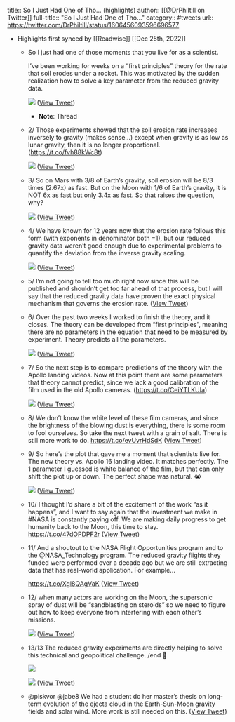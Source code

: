 title:: So I Just Had One of Tho... (highlights)
author:: [[@DrPhiltill on Twitter]]
full-title:: "So I Just Had One of Tho..."
category:: #tweets
url:: https://twitter.com/DrPhiltill/status/1606456093596696577

- Highlights first synced by [[Readwise]] [[Dec 25th, 2022]]
	- So I just had one of those moments that you live for as a scientist. 
	  
	  I’ve been working for weeks on a “first principles” theory for the rate that soil erodes under a rocket. This was motivated by the sudden realization how to solve a key parameter from the reduced gravity data. 
	  
	  ![](https://pbs.twimg.com/media/FktHTT8WQAQ23IG.jpg) ([View Tweet](https://twitter.com/DrPhiltill/status/1606456093596696577))
		- **Note**: Thread
	- 2/ Those experiments showed that the soil erosion rate increases inversely to gravity (makes sense…) except when gravity is as low as lunar gravity, then it is no longer proportional. (https://t.co/fvh88kWc8t) 
	  
	  ![](https://pbs.twimg.com/media/FktIAlpXgAA9OVk.jpg) ([View Tweet](https://twitter.com/DrPhiltill/status/1606456872474710016))
	- 3/ So on Mars with 3/8 of Earth’s gravity, soil erosion will be 8/3 times (2.67x) as fast. But on the Moon with 1/6 of Earth’s gravity, it is NOT 6x as fast but only 3.4x as fast. So that raises the question, why? 
	  
	  ![](https://pbs.twimg.com/media/FktJXpKXkAAgUyo.jpg) ([View Tweet](https://twitter.com/DrPhiltill/status/1606458366641012736))
	- 4/ We have known for 12 years now that the erosion rate follows this form (with exponents in denominator both =1), but our reduced gravity data weren’t good enough due to experimental problems to quantify the deviation from the inverse gravity scaling. 
	  
	  ![](https://pbs.twimg.com/media/FktK1ISXwAAZ13E.jpg) ([View Tweet](https://twitter.com/DrPhiltill/status/1606459972660989952))
	- 5/ I’m not going to tell too much right now since this will be published and shouldn’t get too far ahead of that process, but I will say that the reduced gravity data have proven the exact physical mechanism that governs the erosion rate. ([View Tweet](https://twitter.com/DrPhiltill/status/1606460490154221568))
	- 6/ Over the past two weeks I worked to finish the theory, and it closes. The theory can be developed from “first principles”, meaning there are no parameters in the equation that need to be measured by experiment. Theory predicts all the parameters. 
	  
	  ![](https://pbs.twimg.com/media/FktM_2RXgAE2BLX.jpg) ([View Tweet](https://twitter.com/DrPhiltill/status/1606462360746479616))
	- 7/ So the next step is to compare predictions of the theory with the Apollo landing videos. Now at this point there are some parameters that theory cannot predict, since we lack a good calibration of the film used in the old Apollo cameras. (https://t.co/CeiYTLKUIa) 
	  
	  ![](https://pbs.twimg.com/media/FktN2wjWYAAR_Cg.jpg) ([View Tweet](https://twitter.com/DrPhiltill/status/1606463299549384704))
	- 8/ We don’t know the white level of these film cameras, and since the brightness of the blowing dust is everything, there is some room to fool ourselves. So take the next tweet with a grain of salt. There is still more work to do. https://t.co/evUvrHdSdK ([View Tweet](https://twitter.com/DrPhiltill/status/1606465152747986946))
	- 9/ So here’s the plot that gave me a moment that scientists live for. The new theory vs. Apollo 16 landing video. It matches perfectly. The 1 parameter I guessed is white balance of the film, but that can only shift the plot up or down. The perfect shape was natural. 😭 
	  
	  ![](https://pbs.twimg.com/media/FktSWUwWYAARprR.jpg) ([View Tweet](https://twitter.com/DrPhiltill/status/1606468239189475329))
	- 10/ I thought I’d share a bit of the excitement of the work “as it happens”, and I want to say again that the investment we make in #NASA is constantly paying off. We are making daily progress to get humanity back to the Moon, this time to stay. https://t.co/47dOPDPF2r ([View Tweet](https://twitter.com/DrPhiltill/status/1606470284139282434))
	- 11/ And a shoutout to the NASA Flight Opportunities program and to the @NASA_Technology program. The reduced gravity flights they funded were performed over a decade ago but we are still extracting data that has real-world application. For example… 
	  
	  https://t.co/Xgl8QAgVaK ([View Tweet](https://twitter.com/DrPhiltill/status/1606471436389982208))
	- 12/ when many actors are working on the Moon, the supersonic spray of dust will be “sandblasting on steroids” so we need to figure out how to keep everyone from interfering with each other’s missions. 
	  
	  ![](https://pbs.twimg.com/media/FktWvtFXwAAmfkA.jpg) ([View Tweet](https://twitter.com/DrPhiltill/status/1606473073234006019))
	- 13/13 The reduced gravity experiments are directly helping to solve this technical and geopolitical challenge. /end 🧵 
	  
	  ![](https://pbs.twimg.com/media/FktXFsbXwAACy9o.jpg) 
	  
	  ![](https://pbs.twimg.com/media/FktXFsYWAAEzH2w.jpg) ([View Tweet](https://twitter.com/DrPhiltill/status/1606473452524904448))
	- @piskvor @jabe8 We had a student do her master’s thesis on long-term evolution of the ejecta cloud in the Earth-Sun-Moon gravity fields and solar wind. More work is still needed on this. ([View Tweet](https://twitter.com/DrPhiltill/status/1606490340776607751))